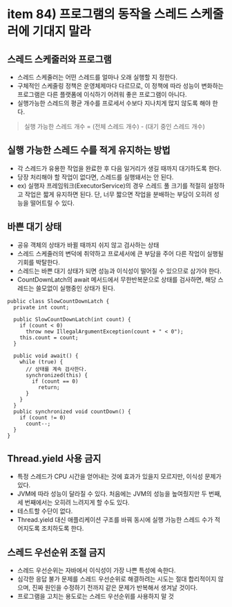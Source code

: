 # item 84) 프로그램의 동작을 스레드 스케줄러에 기대지 말라

## **스레드 스케줄러와 프로그램**

* 스레드 스케줄러는 어떤 스레드를 얼마나 오래 실행할 지 정한다.
* 구체적인 스케줄링 정책은 운영체제마다 다르므로, 이 정책에 따라 성능이 변화하는 프로그램은 다른 플랫폼에 이식하기 어려워 좋은 프로그램이 아니다.
* 실행가능한 스레드의 평균 개수를 프로세서 수보다 지나치게 많지 않도록 해야 한다.

> 실행 가능한 스레드 개수 = (전체 스레드 개수) - (대기 중인 스레드 개수)

## **실행 가능한 스레드 수를 적게 유지하는 방법**

* 각 스레드가 유용한 작업을 완료한 후 다음 일거리가 생길 때까지 대기하도록 한다.
* 당장 처리해야 할 작업이 없다면, 스레드를 실행돼서는 안 된다.
* ex) 실행자 프레임워크(ExecutorService)의 경우 스레드 풀 크기를 적절히 설정하고 작업은 짧게 유지하면 된다. 단, 너무 짧으면 작업을 분배하는 부담이 오히려 성능을 떨어트릴 수 있다.

## **바쁜 대기 상태**

* 공유 객체의 상태가 바뀔 때까지 쉬지 않고 검사하는 상태
* 스레드 스케줄러의 변덕에 취약하고 프로세서에 큰 부담을 주어 다른 작업이 실행될 기회를 박탈한다.
* 스레드는 바쁜 대기 상태가 되면 성능과 이식성이 떨어질 수 있으므로 삼가야 한다.
* CountDownLatch의 await 메서드에서 무한반복문으로 상태를 검사하면, 해당 스레드는 쓸모없이 실행중인 상태가 된다.

```
public class SlowCountDownLatch {
  private int count;

  public SlowCountDownLatch(int count) {
    if (count < 0)
      throw new IllegalArgumentException(count + " < 0");
    this.count = count;
  }

  public void await() {
    while (true) {
      // 상태를 계속 검사한다.
      synchronized(this) {
        if (count == 0)
          return;
      }
    }
  }
  public synchronized void countDown() {
    if (count != 0)
      count--;
  }
}
```

## **Thread.yield 사용 금지**

* 특정 스레드가 CPU 시간을 얻어내는 것에 효과가 있을지 모르지만, 이식성 문제가 있다.
* JVM에 따라 성능이 달라질 수 있다. 처음에는 JVM의 성능을 높여줬지만 두 번째, 세 번째에서는 오히려 느려지게 할 수도 있다.
* 테스트할 수단이 없다.
* Thread.yield 대신 애플리케이션 구조를 바꿔 동시에 실행 가능한 스레드 수가 적어지도록 조치하도록 한다.&#x20;

## **스레드 우선순위 조절 금지**

* 스레드 우선순위는 자바에서 이식성이 가장 나쁜 특성에 속한다.
* 심각한 응답 불가 문제를 스레드 우선순위로 해결하려는 시도는 절대 합리적이지 않으며, 진짜 원인을 수정하기 전까지 같은 문제가 반복해서 생겨날 것이다.
* 프로그램을 고치는 용도로는 스레드 우선순위를 사용하지 말 것
